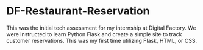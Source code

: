 # DF-Restaurant-Reservation
This was the initial tech assessment for my internship at Digital Factory. We were instructed to learn Python Flask and create a simple site to track customer reservations. This was my first time utilizing Flask, HTML, or CSS.
